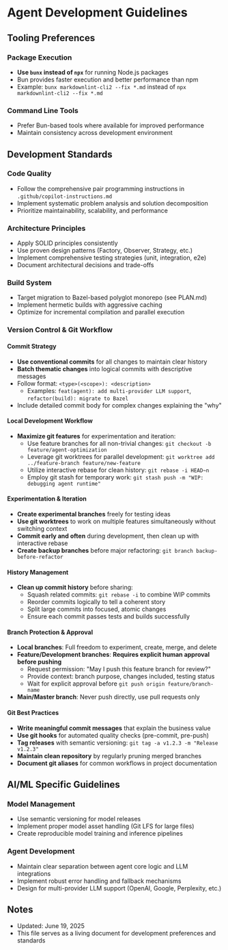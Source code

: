 # Agent Development Guidelines

## Tooling Preferences

### Package Execution

- **Use `bunx` instead of `npx`** for running Node.js packages
- Bun provides faster execution and better performance than npm
- Example: `bunx markdownlint-cli2 --fix *.md` instead of `npx markdownlint-cli2 --fix *.md`

### Command Line Tools

- Prefer Bun-based tools where available for improved performance
- Maintain consistency across development environment

## Development Standards

### Code Quality

- Follow the comprehensive pair programming instructions in `.github/copilot-instructions.md`
- Implement systematic problem analysis and solution decomposition
- Prioritize maintainability, scalability, and performance

### Architecture Principles

- Apply SOLID principles consistently
- Use proven design patterns (Factory, Observer, Strategy, etc.)
- Implement comprehensive testing strategies (unit, integration, e2e)
- Document architectural decisions and trade-offs

### Build System

- Target migration to Bazel-based polyglot monorepo (see PLAN.md)
- Implement hermetic builds with aggressive caching
- Optimize for incremental compilation and parallel execution

### Version Control & Git Workflow

#### Commit Strategy

- **Use conventional commits** for all changes to maintain clear history
- **Batch thematic changes** into logical commits with descriptive messages
- Follow format: `<type>(<scope>): <description>`
  - Examples: `feat(agent): add multi-provider LLM support`, `refactor(build): migrate to Bazel`
- Include detailed commit body for complex changes explaining the "why"

#### Local Development Workflow

- **Maximize git features** for experimentation and iteration:
  - Use feature branches for all non-trivial changes: `git checkout -b feature/agent-optimization`
  - Leverage git worktrees for parallel development: `git worktree add ../feature-branch feature/new-feature`
  - Utilize interactive rebase for clean history: `git rebase -i HEAD~n`
  - Employ git stash for temporary work: `git stash push -m "WIP: debugging agent runtime"`

#### Experimentation & Iteration

- **Create experimental branches** freely for testing ideas
- **Use git worktrees** to work on multiple features simultaneously without switching context
- **Commit early and often** during development, then clean up with interactive rebase
- **Create backup branches** before major refactoring: `git branch backup-before-refactor`

#### History Management

- **Clean up commit history** before sharing:
  - Squash related commits: `git rebase -i` to combine WIP commits
  - Reorder commits logically to tell a coherent story
  - Split large commits into focused, atomic changes
  - Ensure each commit passes tests and builds successfully

#### Branch Protection & Approval

- **Local branches**: Full freedom to experiment, create, merge, and delete
- **Feature/Development branches**: **Requires explicit human approval before pushing**
  - Request permission: "May I push this feature branch for review?"
  - Provide context: branch purpose, changes included, testing status
  - Wait for explicit approval before `git push origin feature/branch-name`
- **Main/Master branch**: Never push directly, use pull requests only

#### Git Best Practices

- **Write meaningful commit messages** that explain the business value
- **Use git hooks** for automated quality checks (pre-commit, pre-push)
- **Tag releases** with semantic versioning: `git tag -a v1.2.3 -m "Release v1.2.3"`
- **Maintain clean repository** by regularly pruning merged branches
- **Document git aliases** for common workflows in project documentation

## AI/ML Specific Guidelines

### Model Management

- Use semantic versioning for model releases
- Implement proper model asset handling (Git LFS for large files)
- Create reproducible model training and inference pipelines

### Agent Development

- Maintain clear separation between agent core logic and LLM integrations
- Implement robust error handling and fallback mechanisms
- Design for multi-provider LLM support (OpenAI, Google, Perplexity, etc.)

## Notes

- Updated: June 19, 2025
- This file serves as a living document for development preferences and standards
